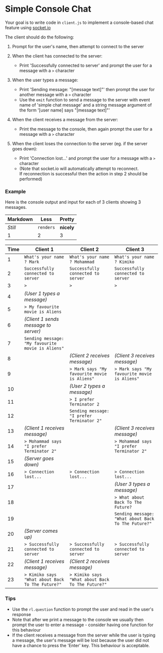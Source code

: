 # Simple Console Chat
Your goal is to write code in `client.js` to implement a console-based chat feature using 
[socket.io](https://socket.io/)

The client should do the following:

1. Prompt for the user's name, then attempt to connect to the server 

2. When the client has connected to the server:
    - Print 'Successfully connected to server' and prompt the user for a message with a `>` character

3. When the user types a message:
    - Print 'Sending message: "\[message text\]"' then prompt the user for another message with a `>` character
    - Use the `emit` function to send a message to the server with event name of 'simple chat message' 
    and a string message argument of the form '\[user name\] says "\[message text\]"' 

4. When the client receives a message from the server:
    - Print the message to the console, then again prompt the user for a message with a `>` character
    
5. When the client loses the connection to the server (eg. if the server goes down):
    - Print 'Connection lost...' and prompt the user for a message with a `>` character
    - (Note that socket.io will automatically attempt to reconnect.  
    If reconnection is successful then the action in step 2 should be performed)     

### Example

Here is the console output and input for each of 3 clients showing 3 messages.

Markdown | Less | Pretty
--- | --- | ---
*Still* | `renders` | **nicely**
1 | 2 | 3

Time |Client 1 | Client 2 | Client 3
---|-------- | -------- | --------
1 |`What's your name ? Mark`|`What's your name ? Mohammad`|`What's your name ? Kimiko`
2 | `Successfully connected to server`| `Successfully connected to server`| `Successfully connected to server` 
3 | `>`| `>`| `>`
4 | *(User 1 types a message)*
5 | `> My favourite movie is Aliens` 
6 | *(Client 1 sends message to server)*
7 | `Sending message: "My favourite movie is Aliens"`
8 | | *(Client 2 receives message)* | *(Client 3 receives message)* 
9 | |`> Mark says "My favourite movie is Aliens"`|`> Mark says "My favourite movie is Aliens"`
10| | *(User 2 types a message)*
11| | `> I prefer Terminator 2`
12| | `Sending message: "I prefer Terminator 2"`
13| *(Client 1 receives message)* | | *(Client 3 receives message)* 
14|`> Mohammad says "I prefer Terminator 2"`| |`> Mohammad says "I prefer Terminator 2"`
15| *(Server goes down)* 
16|`> Connection lost...`| `> Connection lost...` |`> Connection lost...`
17| | | *(User 3 types a message)*
18| | | `> What about Back To The Future?`
19| | | `Sending message: "What about Back To The Future?"`
20| *(Server comes up)* 
21| `> Successfully connected to server`| `> Successfully connected to server`| `> Successfully connected to server` 
22| *(Client 1 receives message)* | *(Client 2 receives message)* 
23|`> Kimiko says "What about Back To The Future?"`| `> Kimiko says "What about Back To The Future?"`

### Tips
- Use the `rl.question` function to prompt the user and read in the user's response
- Note that after we print a message to the console we usually then prompt the user to enter a message - consider having one function for this behaviour
- If the client receives a message from the server while the user is typing a message, the user's message will be lost 
because the user did not have a chance to press the 'Enter' key.  This behaviour is acceptable.  

